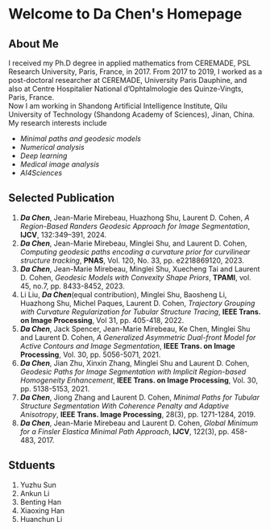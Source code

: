 # Welcome to Da Chen's Homepage
## About Me
I received my Ph.D degree in applied mathematics from CEREMADE,  PSL Research University, Paris, France, in 2017. 
From 2017 to 2019, I worked as a post-doctoral researcher at CEREMADE, University Paris Dauphine, and also at Centre Hospitalier National d’Ophtalmologie des Quinze-Vingts, Paris, France.  
Now I am working in Shandong Artificial Intelligence Institute, Qilu University of Technology (Shandong Academy of Sciences), Jinan, China. 
My research interests include 
- *Minimal paths and geodesic models*
- *Numerical analysis*
- *Deep learning*
- *Medical image analysis*
- *AI4Sciences*

## Selected Publication
1. ***Da Chen***, Jean-Marie Mirebeau, Huazhong Shu, Laurent D. Cohen, *A Region-Based Randers Geodesic Approach for Image Segmentation*, **IJCV**, 132:349–391, 2024.
2. ***Da Chen***, Jean-Marie Mirebeau, Minglei Shu, and Laurent D. Cohen, *Computing geodesic paths encoding a curvature prior for curvilinear structure tracking*, **PNAS**, Vol. 120, No. 33, pp. e2218869120, 2023.
3. ***Da Chen***, Jean-Marie Mirebeau, Minglei Shu, Xuecheng Tai and Laurent D. Cohen, *Geodesic Models with Convexity Shape Priors*, **TPAMI**, vol. 45, no.7, pp. 8433-8452, 2023.
4. Li Liu, ***Da Chen***(equal contribution), Minglei Shu, Baosheng Li, Huazhong Shu, Michel Paques, Laurent D. Cohen, *Trajectory Grouping with Curvature Regularization for Tubular Structure Tracing*, **IEEE Trans. on Image Processing**, Vol 31, pp. 405-418, 2022.
5. ***Da Chen***, Jack Spencer, Jean-Marie Mirebeau, Ke Chen, Minglei Shu and Laurent D. Cohen, *A Generalized Asymmetric Dual-front Model for Active Contours and Image Segmentation*, **IEEE Trans. on Image Processing**, Vol. 30, pp. 5056-5071, 2021.
6. ***Da Chen***, Jian Zhu, Xinxin Zhang, Minglei Shu and Laurent D. Cohen, *Geodesic Paths for Image Segmentation with Implicit Region-based Homogeneity Enhancement*, **IEEE Trans. on Image Processing**, Vol. 30, pp. 5138-5153, 2021.
7. ***Da Chen***, Jiong Zhang and Laurent D. Cohen, *Minimal Paths for Tubular Structure Segmentation With Coherence Penalty and Adaptive Anisotropy*, **IEEE Trans. Image Processing**, 28(3), pp. 1271-1284, 2019.
8. ***Da Chen***, Jean-Marie Mirebeau and Laurent D. Cohen, *Global Minimum for a Finsler Elastica Minimal Path Approach*, **IJCV**, 122(3), pp. 458-483, 2017. 

## Stduents
1. Yuzhu Sun
2. Ankun Li
3. Benting Han
4. Xiaoxing Han
5. Huanchun Li
